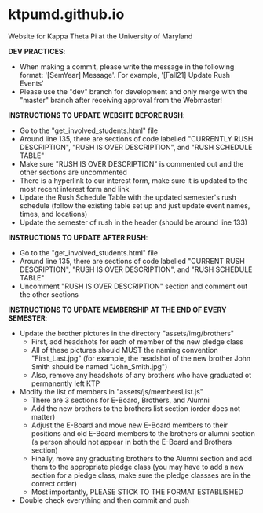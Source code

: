 # ktpumd.github.io

Website for Kappa Theta Pi at the University of Maryland

**DEV PRACTICES**:

- When making a commit, please write the message in the following format: '[SemYear] Message'. For example, '[Fall21] Update Rush Events'
- Please use the "dev" branch for development and only merge with the "master" branch after receiving approval from the Webmaster!



**INSTRUCTIONS TO UPDATE WEBSITE BEFORE RUSH**:


- Go to the "get_involved_students.html" file
- Around line 135, there are sections of code labelled "CURRENTLY RUSH DESCRIPTION", "RUSH IS OVER DESCRIPTION", and "RUSH SCHEDULE TABLE"
- Make sure "RUSH IS OVER DESCRIPTION" is commented out and the other sections are uncommented
- There is a hyperlink to our interest form, make sure it is updated to the most recent interest form and link
- Update the Rush Schedule Table with the updated semester's rush schedule (follow the existing table set up and just update event names, times, and locations)
- Update the semester of rush in the header (should be around line 133)



**INSTRUCTIONS TO UPDATE AFTER RUSH**:


- Go to the "get_involved_students.html" file
- Around line 135, there are sections of code labelled "CURRENT RUSH DESCRIPTION", "RUSH IS OVER DESCRIPTION", and "RUSH SCHEDULE TABLE"
- Uncomment "RUSH IS OVER DESCRIPTION" section and comment out the other sections



**INSTRUCTIONS TO UPDATE MEMBERSHIP AT THE END OF EVERY SEMESTER**:


- Update the brother pictures in the directory "assets/img/brothers"
    - First, add headshots for each of member of the new pledge class
    - All of these pictures should MUST the naming convention "First_Last.jpg" (for example, the headshot of the new brother John Smith should be named "John_Smith.jpg")
    - Also, remove any headshots of any brothers who have graduated ot permanently left KTP
- Modify the list of members in "assets/js/membersList.js"
    - There are 3 sections for E-Board, Brothers, and Alumni
    - Add the new brothers to the brothers list section (order does not matter)
    - Adjust the E-Board and move new E-Board members to their positions and old E-Board members to the brothers or alumni section (a person should not appear in both the E-Board and Brothers section)
    - Finally, move any graduating brothers to the Alumni section and add them to the appropriate pledge class (you may have to add a new section for a pledge class, make sure the pledge classses are in the correct order)
    - Most importantly, PLEASE STICK TO THE FORMAT ESTABLISHED
- Double check everything and then commit and push
